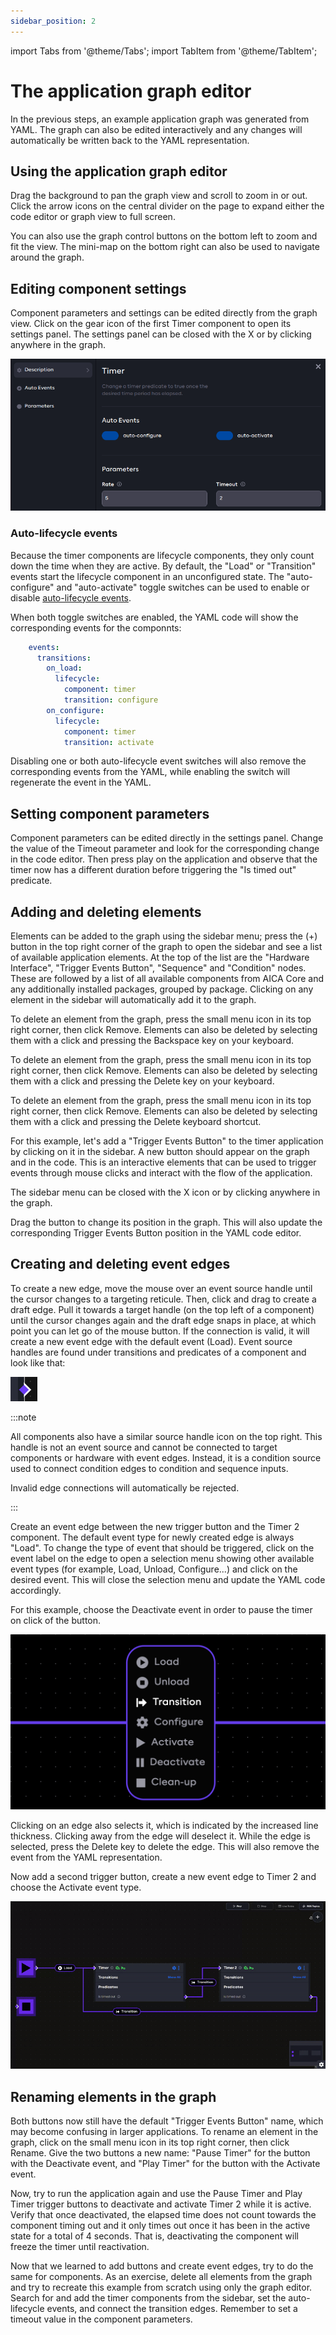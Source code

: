 ```yaml
---
sidebar_position: 2
---
```


import Tabs from '@theme/Tabs';
import TabItem from '@theme/TabItem';

# The application graph editor

In the previous steps, an example application graph was generated from YAML. The graph can also be edited interactively
and any changes will automatically be written back to the YAML representation.

## Using the application graph editor

Drag the background to pan the graph view and scroll to zoom in or out. Click the arrow icons on the central divider
on the page to expand either the code editor or graph view to full screen.

You can also use the graph control buttons on the bottom left to zoom and fit the view. The mini-map on the bottom right
can also be used to navigate around the graph.

## Editing component settings

Component parameters and settings can be edited directly from the graph view. Click on the gear icon of the first Timer
component to open its settings panel. The settings panel can be closed with the X or by clicking anywhere in the graph.

![timer settings](./assets/timer-settings.png)

### Auto-lifecycle events

Because the timer components are lifecycle components, they only count down the time when they are active. By default,
the "Load" or "Transition" events start the lifecycle component in an unconfigured state. The "auto-configure" and
"auto-activate" toggle switches can be used to enable or disable
[auto-lifecycle events](../../concepts/05-building-blocks/03-components.md#auto-lifecycle-events).

When both toggle switches are enabled, the YAML code will show the corresponding events for the componnts:

```yaml
    events:
      transitions:
        on_load:
          lifecycle:
            component: timer
            transition: configure
        on_configure:
          lifecycle:
            component: timer
            transition: activate
```

Disabling one or both auto-lifecycle event switches will also remove the corresponding events from the YAML, while
enabling the switch will regenerate the event in the YAML.

## Setting component parameters

Component parameters can be edited directly in the settings panel. Change the value of the Timeout parameter and look
for the corresponding change in the code editor. Then press play on the application and observe that the timer now has a
different duration before triggering the "Is timed out" predicate.

<!-- TODO: explain behavior with "default" once it's working as intended -->

## Adding and deleting elements

Elements can be added to the graph using the sidebar menu; press the (+) button in the top right corner of the graph to
open the sidebar and see a list of available application elements. At the top of the list are the "Hardware Interface",
"Trigger Events Button", "Sequence" and "Condition" nodes. These are followed by a list of all available components from
AICA Core and any additionally installed packages, grouped by package. Clicking on any element in the sidebar will
automatically add it to the graph.

<!-- TODO: link the examples once they exist -->

<Tabs groupId="os">
<TabItem value="linux" label="Linux">

To delete an element from the graph, press the small menu icon in its top right corner, then click Remove. Elements can
also be deleted by selecting them with a click and pressing the Backspace key on your keyboard.

</TabItem>
<TabItem value="mac" label="macOS">

To delete an element from the graph, press the small menu icon in its top right corner, then click Remove. Elements can
also be deleted by selecting them with a click and pressing the Delete key on your keyboard.

</TabItem>
</Tabs>

To delete an element from the graph, press the small menu icon in its top right corner, then click Remove. Elements can
also be deleted by selecting them with a click and pressing the Delete keyboard shortcut.

For this example, let's add a "Trigger Events Button" to the timer application by clicking on it in the sidebar. A new
button should appear on the graph and in the code. This is an interactive elements that can be used to trigger events
through mouse clicks and interact with the flow of the application.

The sidebar menu can be closed with the X icon or by clicking anywhere in the graph.

Drag the button to change its position in the graph. This will also update the corresponding Trigger Events Button
position in the YAML code editor.

## Creating and deleting event edges

To create a new edge, move the mouse over an event source handle until the cursor changes to a targeting reticule. Then,
click and drag to create a draft edge. Pull it towards a target handle (on the top left of a component) until the cursor
changes again and the draft edge snaps in place, at which point you can let go of the mouse button. If the connection is
valid, it will create a new event edge with the default event (Load). Event source handles are found under transitions
and predicates of a component and look like that:

![event handle](./assets/event-source-handle.png)

:::note

All components also have a similar source handle icon on the top right. This handle is not an event source and cannot be
connected to target components or hardware with event edges. Instead, it is a condition source used to connect condition
edges to condition and sequence inputs.

Invalid edge connections will automatically be rejected.

<!-- TODO: link example with conditions -->

:::

Create an event edge between the new trigger button and the Timer 2 component. The default event type for newly created
edge is always "Load". To change the type of event that should be triggered, click on the event label on the edge to
open a selection menu showing other available event types (for example, Load, Unload, Configure...) and click on the
desired event. This will close the selection menu and update the YAML code accordingly.

For this example, choose the Deactivate event in order to pause the timer on click of the button.

![event edge](./assets/event-edge.png)

Clicking on an edge also selects it, which is indicated by the increased line thickness. Clicking away from the edge
will deselect it. While the edge is selected, press the Delete key to delete the edge. This will also remove the
event from the YAML representation.

Now add a second trigger button, create a new event edge to Timer 2 and choose the Activate event type.

![trigger buttons](./assets/trigger-buttons.gif)

## Renaming elements in the graph

Both buttons now still have the default "Trigger Events Button" name, which may become confusing in larger applications.
To rename an element in the graph, click on the small menu icon in its top right corner, then click Rename. Give the two
buttons a new name: "Pause Timer" for the button with the Deactivate event, and "Play Timer" for the button with the
Activate event.

Now, try to run the application again and use the Pause Timer and Play Timer trigger buttons to deactivate and activate
Timer 2 while it is active. Verify that once deactivated, the elapsed time does not count towards the component timing
out and it only times out once it has been in the active state for a total of 4 seconds. That is, deactivating the
component will freeze the timer until reactivation.

Now that we learned to add buttons and create event edges, try to do the same for components. As an exercise, delete
all elements from the graph and try to recreate this example from scratch using only the graph editor. Search for and
add the timer components from the sidebar, set the auto-lifecycle events, and connect the transition edges. Remember to
set a timeout value in the component parameters.
